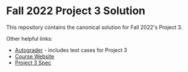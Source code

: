 # Fall 2022 Project 3 Solution

This repository contains the canonical solution for Fall 2022's Project 3.

Other helpful links:

- [Autograder](https://github.com/UCLA-CS-131/fall-22-autograder) - includes test cases for Project 3
- [Course Website](https://ucla-cs-131.github.io/fall-22/)
- [Project 3 Spec](https://docs.google.com/document/d/1YCSxxlHnuMBALfGzZNcDeY-AemcWxOlFQKHxsARk1Tg/edit)
